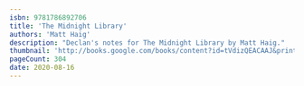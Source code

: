 ```yaml
---
isbn: 9781786892706
title: 'The Midnight Library'
authors: 'Matt Haig'
description: "Declan's notes for The Midnight Library by Matt Haig."
thumbnail: 'http://books.google.com/books/content?id=tVdizQEACAAJ&printsec=frontcover&img=1&zoom=5&source=gbs_api'
pageCount: 304
date: 2020-08-16
---
```

